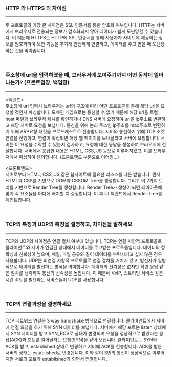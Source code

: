 ### **HTTP 와 HTTPS 의 차이점**

---

두 프로토콜의 가장 큰 차이점은 SSL 인증서를 통한 암호화 여부입니다.
HTTP는 서버에서 브라우저로 전송되는 정보가 암호화되지 않아 데이터가 쉽게 도난당할 수 있습니다.
이 때문에 HTTPS는 HTTP에 SSL 인증서를 통해 사용자가 사이트에 제공하는 정보를 암호화하여 보안 기능을 추가해 안전하게 연결하고, 데이터를 주고 받을 때 도난당하는 것을 막아줍니다.

<br>

### **주소창에 url을 입력하였을 때, 브라우저에 보여주기까지 어떤 동작이 일어나는가? (프론트입장, 백입장)**

---

<백엔드><br>
주소창에 url 입력시 브라우저는 url의 구조에 따라 어떤 프로토콜을 통해 해당 url을 요청할 것인지 파싱합니다.
도메인 네임으로는 통신할 수 없기 때문에 해당 url을 로컬 host 파일과 브라우저 캐시를 확인하거나 DNS 서버에 요청하여 url을 ip주소로 변환하고 해당 서버로 요청을 보냅니다.
통신을 위해 논리 주소인 ip주소를 mac주소로 변환하기 위해 ARP요청 패킷을 브로드캐스트로 전송합니다.
서버와 통신하기 위해 TCP 소켓 연결을 진행하고, 연결이 확정되면 해당 웹 페이지를 보내달라고 서버에 요청합니다. 서버는 이 요청을 수락할 수 있는지 검사하고, 요청에 대한 응답을 생성하여 브라우저에 전달합니다.
서버에서 응답한 내용은 HTML, CSS, JS 등으로 이루어져있고, 이를 브라우저에서 파싱하여 렌더합니다. (프론트엔드 부분으로 이어짐…)

<프론트엔드><br>
서버로부터 HTML, CSS, JS 같은 웹사이트에 필요한 리소스를 다운 받습니다.
먼저 HTML과 CSS를 기반으로 DOM과 CSSOM Tree를 생성합니다.
그리고 이 2가지 트리를 기반으로 Render Tree를 생성합니다.
Render Tree가 생성이 되면 레이아웃에 맞게 각 요소들을 어디에 배치할 치 결정합니다.
이 후 UI 백엔드에서 Render Tree를 페인트합니다.

<br>

### **TCP의 특징과 UDP의 특징을 설명하고, 차이점을 말하세요**

---

TCP와 UDP의 차이점은 연결 절차 여부에 있습니다.
TCP는 연결 지향적 프로토콜로 클라이언트와 서버가 연결된 상태에서 데이터를 주고받는 프로토콜입니다. 데이터의 정확성과 신뢰성이 높으며, 메일, 파일 공유와 같이 데이터를 누락시키고 싶지 않은 경우 사용합니다.
UDP는 비연결 지향적 프로토콜로 연결 절차를 거치지 않고, 발신자가 일방적으로 데이터를 발신하는 방식을 의미합니다. 데이터의 신뢰성은 없지만 확인 응답 같은 절차를 생략하여 통신의 신속성을 높입니다. 이 때문에 VoIP, 스트리밍 서비스 같은 시간 속도를 필요하는 서비스들이 UDP를 사용합니다.

<br>

### **TCP의 연결과정을 설명하세요**

---

TCP 네트워크 연결은 3 way handshake 방식으로 연결됩니다.
클라이언트에서 서버에 연결 요청을 하기 위해 SYN 데이터를 보냅니다.
서버에서 해당 포트는 listen 상태에서 SYN 데이터를 받고 SYN_RCV로 상태가 변경되며 요청을 정상적으로 받았다는 응답(ACK)과 포트를 열어달라는 요청(SYN)을 같이 보냅니다.
클라이언트는 SYN와 ACK를 받고, established 상태로 변경하고 서버에 ACK를 전송합니다.
ACK를 받은 서버의 상태는 established로 변경됩니다.
이와 같이 3번의 통신이 정상적으로 이루어지면 서로의 포트가 established가 되면서 연결됩니다.
